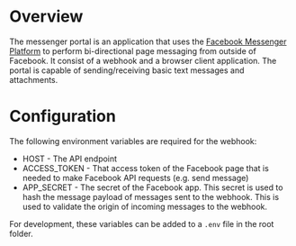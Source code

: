# Overview

The messenger portal is an application that uses the [Facebook Messenger Platform](https://developers.facebook.com/docs/messenger-platform/) to perform bi-directional page messaging from outside of Facebook. It consist of a webhook and a browser client application. The portal is capable of sending/receiving basic text messages and attachments.

# Configuration

The following environment variables are required for the webhook:

* HOST - The API endpoint
* ACCESS_TOKEN - That access token of the Facebook page that is needed to make Facebook API requests (e.g. send message)
* APP_SECRET - The secret of the Facebook app. This secret is used to hash the message payload of messages sent to the webhook. This is used to validate the origin of incoming messages to the webhook.

For development, these variables can be added to a `.env` file in the root folder.
